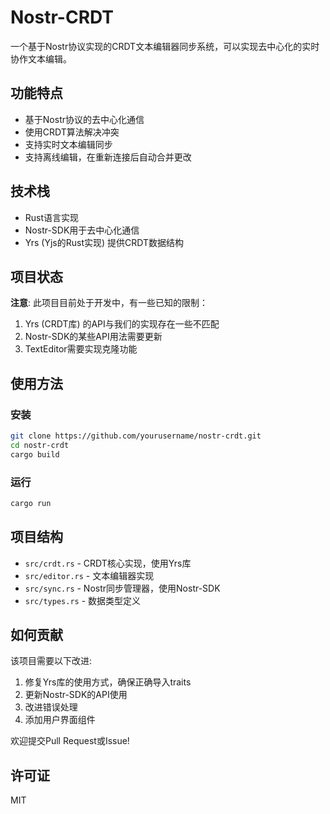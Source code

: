 # Nostr-CRDT

一个基于Nostr协议实现的CRDT文本编辑器同步系统，可以实现去中心化的实时协作文本编辑。

## 功能特点

- 基于Nostr协议的去中心化通信
- 使用CRDT算法解决冲突
- 支持实时文本编辑同步
- 支持离线编辑，在重新连接后自动合并更改

## 技术栈

- Rust语言实现
- Nostr-SDK用于去中心化通信
- Yrs (Yjs的Rust实现) 提供CRDT数据结构

## 项目状态

**注意**: 此项目目前处于开发中，有一些已知的限制：

1. Yrs (CRDT库) 的API与我们的实现存在一些不匹配
2. Nostr-SDK的某些API用法需要更新
3. TextEditor需要实现克隆功能

## 使用方法

### 安装

```bash
git clone https://github.com/yourusername/nostr-crdt.git
cd nostr-crdt
cargo build
```

### 运行

```bash
cargo run
```

## 项目结构

- `src/crdt.rs` - CRDT核心实现，使用Yrs库
- `src/editor.rs` - 文本编辑器实现
- `src/sync.rs` - Nostr同步管理器，使用Nostr-SDK
- `src/types.rs` - 数据类型定义

## 如何贡献

该项目需要以下改进:

1. 修复Yrs库的使用方式，确保正确导入traits
2. 更新Nostr-SDK的API使用
3. 改进错误处理
4. 添加用户界面组件

欢迎提交Pull Request或Issue!

## 许可证

MIT 